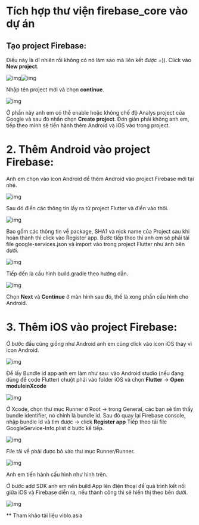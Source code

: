 # Tích hợp thư viện firebase_core vào dự án



## Tạo project Firebase:



Điều này là dĩ nhiên rồi không có nó làm sao mà liên kết được =)). Click vào **New project**.

![img](https://images.viblo.asia/5d01a3d3-f7d0-4b14-b8c2-972ee08babdf.png)![img](https://images.viblo.asia/5d01a3d3-f7d0-4b14-b8c2-972ee08babdf.png)

Nhập tên project mới và chọn **continue**.

![img](https://images.viblo.asia/0751489d-1ec0-444b-81d3-458eb4b6a259.png)

Ở phần này anh em có thể enable hoặc không chế độ Analys project của Google và sau đó nhấn chọn **Create project**. Đơn giản phải không anh em, tiếp theo mình sẽ tiến hành thêm Android và iOS vào trong project.

# 2. Thêm Android vào project Firebase:

Anh em chọn vào icon Android để thêm Android vào project Firebase mới tại nhé.

![img](https://images.viblo.asia/8f8335ff-c44f-4379-a42f-aece5a439136.png)

Sau đó điền các thông tin lấy ra từ project Flutter và điền vào thôi.

![img](https://images.viblo.asia/c936f8df-52b9-4708-95f0-ea51b153f3fa.png)

Bao gồm các thông tin về package, SHA1 và nick name của Project sau khi hoàn thành thì click vào Register app. Bước tiếp theo thì anh em sẽ phải tải file google-services.json và import vào trong project Flutter như ảnh bên dưới.

![img](https://images.viblo.asia/7a3a3837-ba2f-44c1-a9cf-077f14f14777.png)

Tiếp đến là cấu hình build.gradle theo hướng dẫn.

![img](https://images.viblo.asia/06cf54b7-8252-482d-986b-49714bf5d74b.png)

Chọn **Next** và **Continue** ở màn hình sau đó, thế là xong phần cấu hình cho Android.

# 3. Thêm iOS vào project Firebase:

Ở bước đầu cũng giống như Android anh em cũng click vào icon iOS thay vì icon Android.

![img](https://images.viblo.asia/69b56806-7229-4336-ba4e-ec9f4f9459ef.png)

Để lấy Bundle id app anh em làm như sau: vào Android studio (nếu đang dùng để code Flutter) chuột phải vào folder iOS và chọn **Flutter** -> **Open moduleinXcode**

![img](https://images.viblo.asia/64684ce7-c125-4b99-9e3f-813e1ffb53f9.png)

Ở Xcode, chọn thư mục Runner ở Root -> trong General, các bạn sẽ tìm thấy bundle identifier, nó chính là bundle id. Sau đó quay lại Firebase console, nhập bundle Id và tìm được -> click **Register app** Tiếp theo tải file GoogleService-Info.plist ở bước kế tiếp.

![img](https://images.viblo.asia/b696881c-74cd-42b6-8824-c9dd1c34c2a9.png)

File tải về phải được bỏ vào thư mục Runner/Runner.

![img](https://images.viblo.asia/2c2a86fa-3820-4aa2-ac54-9cfc26e21a3d.png)

Anh em tiến hành cấu hình như hình trên.

Ở bước add SDK anh em nên build App lên điện thoại để quá trình kết nối giữa iOS và Firebase diễn ra, nếu thành công thì sẽ hiển thị theo bên dưới.

![img](https://images.viblo.asia/b6038e91-1619-4e0f-85c8-61ee209676aa.png)



** Tham khảo tài liệu viblo.asia